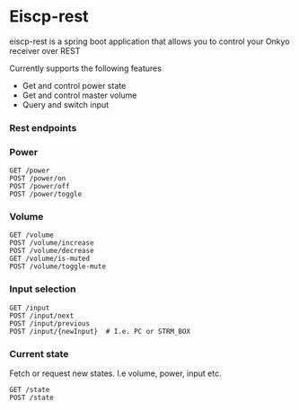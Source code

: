# Eiscp-rest

eiscp-rest is a spring boot application that allows you to control your Onkyo receiver over REST

Currently supports the following features
  - Get and control power state
  - Get and control master volume
  - Query and switch input

### Rest endpoints
### Power
```
GET /power
POST /power/on
POST /power/off
POST /power/toggle
```
### Volume
```
GET /volume
POST /volume/increase
POST /volume/decrease
GET /volume/is-muted
POST /volume/toggle-mute
```
### Input selection
```
GET /input
POST /input/next
POST /input/previous
POST /input/{newInput}  # I.e. PC or STRM_BOX
```
### Current state
Fetch or request new states. I.e volume, power, input etc.
```
GET /state
POST /state
```
